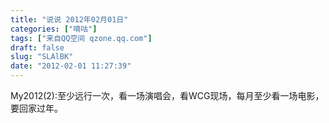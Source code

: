 ```yaml
---
title: "说说 2012年02月01日"
categories: ["嘀咕"]
tags: ["来自QQ空间 qzone.qq.com"]
draft: false
slug: "SLAlBK"
date: "2012-02-01 11:27:39"
---
```


My2012(2):至少远行一次，看一场演唱会，看WCG现场，每月至少看一场电影，要回家过年。
